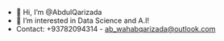 - 👋 Hi, I’m @AbdulQarizada
- 👀 I’m interested in Data Science and A.I!
- Contact: +93782094314 - ab_wahabqarizada@outlook.com

<!---
AbdulQarizada/AbdulQarizada is a ✨ special ✨ repository because its `README.md` (this file) appears on your GitHub profile.
You can click the Preview link to take a look at your changes.
--->

